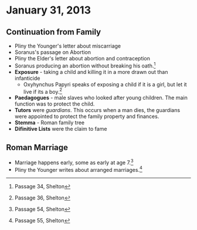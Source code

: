 # January 31, 2013
## Continuation from Family
-	Pliny the Younger's letter about miscarriage
-	Soranus's passage on Abortion
-	Pliny the Elder's letter about abortion and contraception
-	Soranus producing an abortion without breaking his oath.[^1]
-	**Exposure** - taking a child and killing it in a more drawn out than infanticide
	-	Oxyhynchus Papyri speaks of exposing a child if it is a girl, but let it live 		if its a boy.[^2]
-	**Paedagogues** - male slaves who looked after young children. The main function 	was to protect the child.
-	**Tutors** were *guardians*. This occurs when a man dies, the guardians were 	appointed to protect the family property and finances.
-	**Stemma** - Roman family tree
-	**Difinitive Lists** were the claim to fame

[^1]: Passage 34, Shelton
[^2]: Passage 36, Shelton

## Roman Marriage
-	Marriage happens early, some as early at age 7.[^3]
-	Pliny the Younger writes about arranged marriages.[^4]


[^3]: Passage 54, Shelton
[^4]: Passage 55, Shelton